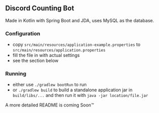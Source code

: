 ## Discord Counting Bot
Made in Kotlin with Spring Boot and JDA, uses MySQL as the database.

### Configuration
- copy `src/main/resources/application-example.properties` to `src/main/resources/application.properties`
- fill the file in with actual settings
- see the section below

### Running
- either use `./gradlew bootRun` to run
- or `./gradlew build` to build a standalone application jar in `build/libs/...` and then run it with `java -jar location/file.jar`

A more detailed README is coming Soon™